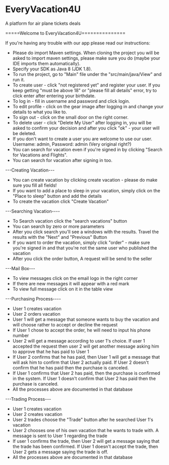 # EveryVacation4U
A platform for air plane tickets deals

=====Welcome to EveryVacation4U===============

If you're having any trouble with our app please read our instructions:
- Please do import Maven settings. When cloning the project you will be asked to import maven settings, please make sure you do (maybe your IDE imports them automatically).
- Specify your SDK as Java 8 (JDK 1.8).
- To run the project, go to "Main" file under the "src/main/java/View" and run it.
- To create user - click "not registered yet" and register your user. If you keep getting "must be above 18" or "please fill all details" error, try to click enter after entering your birthdate.
- To log in - fill in username and password and click login.
- To edit profile - click on the gear image after logging in and change your details to what you like to.
- To sign out - click on the small door on the right corner.
- To delete user - click "Delete My User" after logging in, you will be asked to confirm your decision and after you click "ok" - your user will be deleted.
- If you don't want to create a user you are welcome to use our user. Username: admin, Password: admin (Very original right?)
- You can search for vacation even if you're signed in by clicking "Search for Vacations and Flights".
- You can search for vacation after signing in too.

---Creating Vacation---
- You can create vacation by clicking create vacation - please do make sure you fill all fields!
- If you want to add a place to sleep in your vacation, simply click on the "Place to sleep" button and add the details
- To create the vacation click "Create Vacation"

---Searching Vacation----
- To Search vacation click the "search vacations" button
- You can search by zero or more parameters
- After you click search you'll see a windows with the results. Travel the results with the "Next" and "Previous" Button
- If you want to order the vacation, simply click "order" - make sure you're signed in and that you're not the same user who published the vacation
- After you click the order button, A request will be send to the seller

---Mail Box---
- To view messages click on the email logo in the right corner
- If there are new messages it will appear with a red mark
- To view full message click on it in the table view

---Purchasing Process----
- User 1 creates vacation
- User 2 orders vacation
- User 1 will get a message that someone wants to buy the vacation and will choose rather to accept or decline the request
- If User 1 chose to accept the order, he will need to input his phone number
- User 2 will get a message according to user 1's choice. If user 1 accepted the request then user 2 will get another message asking him to approve that he has paid to User 1
- If User 2 confirms that he has paid, then User 1 will get a message that will ask him to confirm that User 2 actually paid. If User 2 doesn't confirm that he has paid then the purchase is canceled.
- If User 1 confirms that User 2 has paid, then the purchase is confirmed in the system. If User 1 doesn't confirm that User 2 has paid then the purchase is canceled.
- All the processes above are documented in that database

---Trading Process---
- User 1 creates vacation
- User 2 creates vacation
- User 2 trades choose the "Trade" button after he searched User 1's vacation
- User 2 chooses one of his own vacation that he wants to trade with. A message is sent to User 1 regarding the trade
- If user 1 confirms the trade, then User 2 will get a message saying that the trade has been confirmed. If User 1 doesn't accept the trade, then User 2 gets a message saying the trade is off.
- All the processes above are documented in that database

